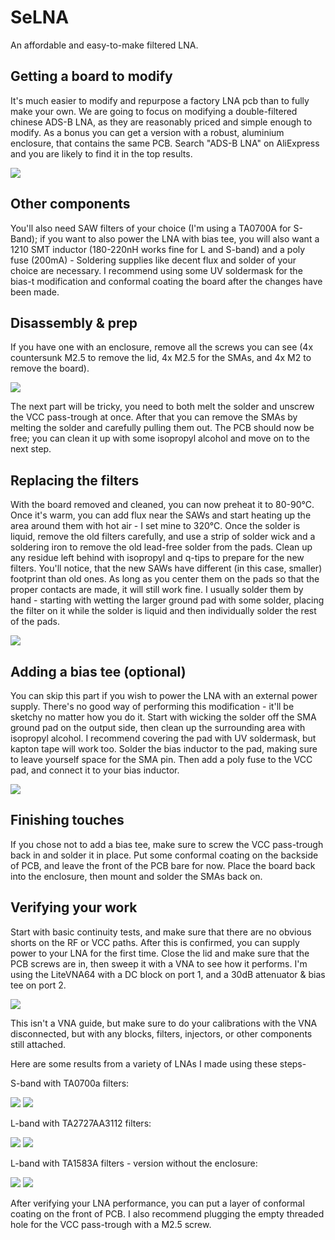 # SeLNA
An affordable and easy-to-make filtered LNA.

## Getting a board to modify
It's much easier to modify and repurpose a factory LNA pcb than to fully make your own.
We are going to focus on modifying a double-filtered chinese ADS-B LNA, as they are reasonably priced and simple enough to modify. As a bonus you can get a version with a robust, aluminium enclosure, that contains the same PCB.
Search "ADS-B LNA" on AliExpress and you are likely to find it in the top results.

![](pictures/ADS-B_LNA.jpg)

## Other components
You'll also need SAW filters of your choice (I'm using a TA0700A for S-Band); if you want to also power the LNA with bias tee, you will also want a 1210 SMT inductor (180-220nH works fine for L and S-band) and a poly fuse (200mA) - Soldering supplies like decent flux and solder of your choice are necessary. I recommend using some UV soldermask for the bias-t modification and conformal coating the board after the changes have been made.

## Disassembly & prep
If you have one with an enclosure, remove all the screws you can see (4x countersunk M2.5 to remove the lid, 4x M2.5 for the SMAs, and 4x M2 to remove the board).

![](pictures/inside.jpg)

The next part will be tricky, you need to both melt the solder and unscrew the VCC pass-trough at once. After that you can remove the SMAs by melting the solder and carefully pulling them out. The PCB should now be free; you can clean it up with some isopropyl alcohol and move on to the next step.

## Replacing the filters
With the board removed and cleaned, you can now preheat it to 80-90°C. Once it's warm, you can add flux near the SAWs and start heating up the area around them with hot air - I set mine to 320°C. Once the solder is liquid, remove the old filters carefully, and use a strip of solder wick and a soldering iron to remove the old lead-free solder from the pads. Clean up any residue left behind with isopropyl and q-tips to prepare for the new filters. You'll notice, that the new SAWs have different (in this case, smaller) footprint than old ones. As long as you center them on the pads so that the proper contacts are made, it will still work fine. I usually solder them by hand - starting with wetting the larger ground pad with some solder, placing the filter on it while the solder is liquid and then individually solder the rest of the pads.

![](pictures/filter_swap.jpg)

## Adding a bias tee (optional)
You can skip this part if you wish to power the LNA with an external power supply.
There's no good way of performing this modification - it'll be sketchy no matter how you do it. Start with wicking the solder off the SMA ground pad on the output side, then clean up the surrounding area with isopropyl alcohol. I recommend covering the pad with UV soldermask, but kapton tape will work too. Solder the bias inductor to the pad, making sure to leave yourself space for the SMA pin. Then add a poly fuse to the VCC pad, and connect it to your bias inductor.

![](pictures/fused_bias_tee.jpg)

## Finishing touches
If you chose not to add a bias tee, make sure to screw the VCC pass-trough back in and solder it in place. Put some conformal coating on the backside of PCB, and leave the front of the PCB bare for now. Place the board back into the enclosure, then mount and solder the SMAs back on.

## Verifying your work
Start with basic continuity tests, and make sure that there are no obvious shorts on the RF or VCC paths. After this is confirmed, you can supply power to your LNA for the first time. Close the lid and make sure that the PCB screws are in, then sweep it with a VNA to see how it performs.
I'm using the LiteVNA64 with a DC block on port 1, and a 30dB attenuator & bias tee on port 2.

![](pictures/test_setup.jpg)

This isn't a VNA guide, but make sure to do your calibrations with the VNA disconnected, but with any blocks, filters, injectors, or other components still attached. 

Here are some results from a variety of LNAs I made using these steps-

S-band with TA0700a filters:

![](pictures/2250-S11.bmp)
![](pictures/2250-S21.bmp)

L-band with TA2727AA3112 filters:

![](pictures/S11-1702-5.bmp)
![](pictures/1702_5-S21.bmp)

L-band with TA1583A filters - version without the enclosure:

![](pictures/TA1583A-S11.bmp)
![](pictures/TA1583A-S21-MARK.bmp)

After verifying your LNA performance, you can put a layer of conformal coating on the front of PCB. I also recommend plugging the empty threaded hole for the VCC pass-trough with a M2.5 screw.

